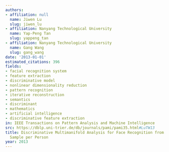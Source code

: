 ```yaml
---
authors:
- affiliation: null
  name: Jiwen Lu
  slug: jiwen_lu
- affiliation: Nanyang Technological University
  name: Yap-Peng Tan
  slug: yappeng_tan
- affiliation: Nanyang Technological University
  name: Gang Wang
  slug: gang_wang
date: '2013-01-01'
estimated_citations: 396
fields:
- facial recognition system
- feature extraction
- discriminative model
- nonlinear dimensionality reduction
- pattern recognition
- iterative reconstruction
- semantics
- discriminant
- mathematics
- artificial intelligence
- discriminative feature extraction
in: IEEE Transactions on Pattern Analysis and Machine Intelligence
src: https://dblp.uni-trier.de/db/journals/pami/pami35.html#LuTW13
title: Discriminative Multimanifold Analysis for Face Recognition from a Single Training
  Sample per Person
year: 2013
---
```

